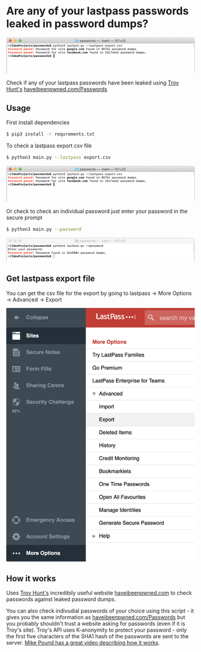 # Are any of your lastpass passwords leaked in password dumps?

![export](export.png)

Check if any of your lastpass passwords have been leaked using [Troy Hunt's](https://www.troyhunt.com/) [haveibeenpwned.com/Passwords](https://haveibeenpwned.com/Passwords)

## Usage

First install dependencies

```bash
$ pip3 install -r requrements.txt

```
To check a lastpass export csv file

```bash
$ python3 main.py --lastpass export.csv
```

![export](export.png)


Or check to check an individual password just enter your password in the secure prompt

```bash
$ python3 main.py --password
```

![lookup](lookup.png)


## Get lastpass export file

You can get the csv file for the export by going to lastpass -> More Options -> Advanced -> Export

![lastpass](lastpass.png)

## How it works

Uses [Troy Hunt's](https://www.troyhunt.com/) incredibily useful website [haveibeenpwned.com](https://haveibeenpwned.com/Passwords) 
to check passwords against leaked password dumps.

You can also check indivudial passwords of your choice using this script - it gives you the same information as [haveibeenpwned.com/Passwords](https://haveibeenpwned.com/Passwords) but you probably shouldn't trust a website asking for passwords (even if it is Troy's site). Troy's API uses K-anonymity to protect your password - only the first five characters of the SHA1 hash of the passwords are sent to the server. [Mike Pound has a great video describing how it works](https://www.youtube.com/watch?v=hhUb5iknVJs).

